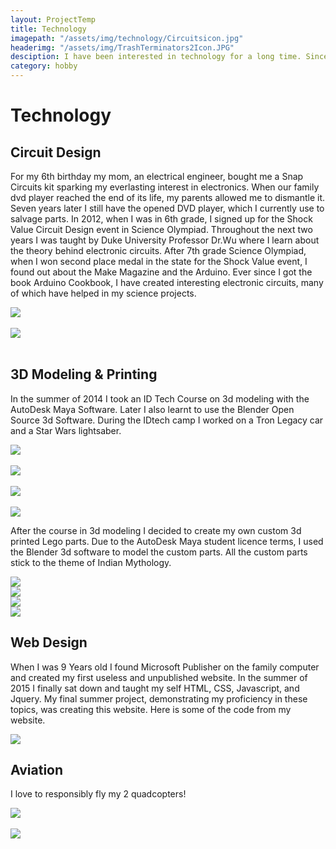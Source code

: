 ```yaml
---
layout: ProjectTemp
title: Technology
imagepath: "/assets/img/technology/Circuitsicon.jpg"
headerimg: "/assets/img/TrashTerminators2Icon.JPG"
desciption: I have been interested in technology for a long time. Since the age of 6 I have been really in circuit design. I have also done work in 3d printing and web design.
category: hobby
---
```

<h1 class="HobbyTitle">Technology</h1>
<div id="Technology">
<div id="C1"><h2>Circuit Design</h2><p>For my 6th birthday my mom, an electrical engineer, bought me a Snap Circuits kit sparking my everlasting interest in electronics. When our family dvd player reached the end of its life, my parents allowed me to dismantle it. Seven years later I still have the opened DVD player, which I currently use to salvage parts. In 2012, when I was in 6th grade, I signed up for the Shock Value Circuit Design event in Science Olympiad. Throughout the next two years I was taught by Duke University Professor Dr.Wu where I learn about the theory behind electronic circuits.
After 7th grade Science Olympiad, when I won second place medal in the state for the Shock Value event, I found out about the Make Magazine and the Arduino. Ever since I got the book Arduino Cookbook, I have created interesting electronic circuits, many of which have helped in my science projects.</p>
<img src="/assets/img/technology/Circuits2.jpg"><br><br>
<img src="/assets/img/technology/Circuits1.jpg"><br><br>
</div>
<div id="C2"><h2>3D Modeling &amp; Printing</h2><p>In the summer of 2014 I took an ID Tech Course on 3d modeling with the AutoDesk Maya Software. Later I also learnt to use the Blender Open Source 3d Software. During the IDtech camp I worked on a Tron Legacy car and a Star Wars lightsaber.</p>
<img src="/assets/img/technology/Car1.jpg"><br><br>
<img src="/assets/img/technology/Car2.jpg"><br><br>
<img src="/assets/img/technology/Car3.jpg"><br><br>
<img src="/assets/img/technology/lightsaber.jpg">
<p>After the course in 3d modeling I decided to create my own custom 3d printed Lego parts. Due to the AutoDesk Maya student licence terms, I used the Blender 3d software to model the custom parts. All the custom parts stick to the theme of Indian Mythology.</p>
<img src="/assets/img/technology/MB1.png"><br>
<img src="/assets/img/technology/MB2.png"><br>
<img src="/assets/img/technology/MB3.png"><br>
<img src="/assets/img/technology/MB4.jpg">
</div>
<div id="C3"><h2>Web Design</h2><p>When I was 9 Years old I found Microsoft Publisher on the family computer and created my first useless and unpublished website. In the summer of 2015 I finally sat down and taught my self HTML, CSS, Javascript, and Jquery. My final summer project, demonstrating my proficiency in these topics, was creating this website. Here is some of the code from my website.</p>
<img src="/assets/img/technology/WD2.png">
</div>
<div id="C4"><h2>Aviation</h2><p>I love to responsibly fly my 2 quadcopters!</p>
<img src="/assets/img/technology/Quad1.jpg"><br><br>
<img src="/assets/img/technology/Quad2.jpg">
</div>
</div>
